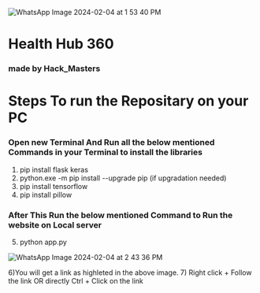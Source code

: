 ![WhatsApp Image 2024-02-04 at 1 53 40 PM](https://github.com/sidjain1387/Hack_Masters_2/assets/140233380/108e8c5a-1a85-4b7a-bee7-5de02dffd5ce)
 
# Health Hub 360
### made by Hack_Masters


# Steps To run the Repositary on your PC
### Open new Terminal And Run all the below mentioned Commands in your Terminal to install the libraries
1) pip install flask keras
2) python.exe -m pip install --upgrade pip (if upgradation needed)
3) pip install tensorflow
4) pip install pillow
### After This Run the below mentioned Command to Run the website on Local server
5) python app.py
   
![WhatsApp Image 2024-02-04 at 2 43 36 PM](https://github.com/sidjain1387/Hack_Masters_2/assets/140233380/0bbafc4b-117e-4aaf-86e7-eca877f86b88)

6)You will get a link as highleted in the above image.
7) Right click + Follow the link OR directly Ctrl + Click on the link

